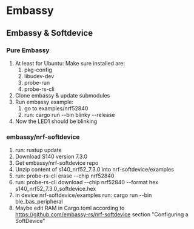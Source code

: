 # Embassy

## Embassy & Softdevice
### Pure Embassy
1. At least for Ubuntu: Make sure installed are:
    1. pkg-config
    2. libudev-dev
    3. probe-run
    4. probe-rs-cli
2. Clone embassy & update submodules
3. Run embassy example:
    1. go to examples/nrf52840
    2. run: cargo run --bin blinky --release
4. Now the LED1 should be blinking

### embassy/nrf-softdevice
1. run: rustup update
2. Download S140 version 7.3.0
3. Get embassy/nrf-softdevice repo
4. Unzip content of s140_nrf52_7.3.0 into nrf-softdevice/examples
5. run: probe-rs-cli erase --chip nrf52840
6. run: probe-rs-cli download --chip nrf52840 --format hex s140_nrf52_7.3.0_softdevice.hex
7. in device nrf-softdevice/examples run: cargo run --bin ble_bas_peripheral
8. Maybe edit RAM in Cargo.toml according to https://github.com/embassy-rs/nrf-softdevice section "Configuring a SoftDevice"